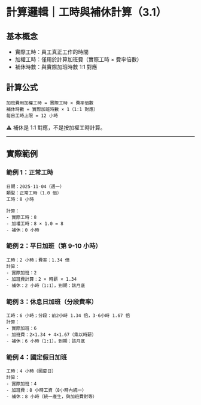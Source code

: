 # 計算邏輯｜工時與補休計算（3.1）

## 基本概念
- 實際工時：員工真正工作的時間
- 加權工時：僅用於計算加班費（實際工時 × 費率倍數）
- 補休時數：與實際加班時數 1:1 對應

## 計算公式
```
加班費用加權工時 = 實際工時 × 費率倍數
補休時數 = 實際加班時數 × 1（1:1 對應）
每日工時上限 = 12 小時
```

⚠️ 補休是 1:1 對應，不是按加權工時計算。

---

## 實際範例

### 範例 1：正常工時
```
日期：2025-11-04（週一）
類型：正常工時（1.0 倍）
工時：8 小時

計算：
- 實際工時：8
- 加權工時：8 × 1.0 = 8
- 補休：0 小時
```

### 範例 2：平日加班（第 9-10 小時）
```
工時：2 小時；費率：1.34 倍
計算：
- 實際加班：2
- 加班費計算：2 × 時薪 × 1.34
- 補休：2 小時（1:1），到期：該月底
```

### 範例 3：休息日加班（分段費率）
```
工時：6 小時；分段：前2小時 1.34 倍，3-6小時 1.67 倍
計算：
- 實際加班：6
- 加班費：2×1.34 + 4×1.67（乘以時薪）
- 補休：6 小時（1:1），到期：該月底
```

### 範例 4：國定假日加班
```
工時：4 小時（國慶日）
計算：
- 實際加班：4
- 加班費：8 小時工資（8小時內統一）
- 補休：8 小時（統一產生，與加班費對等）
```
